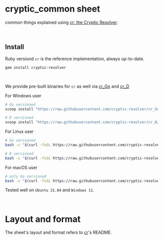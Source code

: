 # cryptic_common sheet
common things explained using [cr: the Cryptic Resolver](https://github.com/cryptic-resolver/cr).

<br>

## Install

Ruby versiond `cr` is the reference implementation, always up-to-date.
```bash
gem install cryptic-resolver
```

<br>

We provide pre-built binaries for `cr` as well via [cr_Go] and [cr_D]

For Windows user
```powershell
# Go versioned
scoop install "https://raw.githubusercontent.com/cryptic-resolver/cr_Go/master/install/cryptic-resolver.json"

# D versioned
scoop install "https://raw.githubusercontent.com/cryptic-resolver/cr_D/master/install/cryptic-resolver.json"
```

For Linux user
```bash
# Go versioned
bash -c "$(curl -fsSL https://raw.githubusercontent.com/cryptic-resolver/cr_Go/master/install/i.sh)"

# D versioned
bash -c "$(curl -fsSL https://raw.githubusercontent.com/cryptic-resolver/cr_D/master/install/i.sh)"
```

For macOS user
```bash
# only Go versioned
bash -c "$(curl -fsSL https://raw.githubusercontent.com/cryptic-resolver/cr_Go/master/install/i.sh)"

```

Tested well on `Ubuntu 21.04` and `Windows 11`.

<br>


# Layout and format

The sheet's layout and format refers to [cr]'s README.


[cr]: https://github.com/cryptic-resolver/cr
[cr_Go]: https://github.com/cryptic-resolver/cr_Go
[cr_D]: https://github.com/cryptic-resolver/cr_D